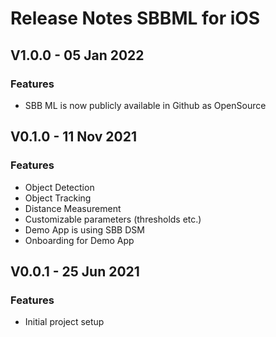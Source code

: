 # Release Notes SBBML for iOS

## V1.0.0 - 05 Jan 2022

### Features
* SBB ML is now publicly available in Github as OpenSource

## V0.1.0 - 11 Nov 2021

### Features
* Object Detection
* Object Tracking
* Distance Measurement
* Customizable parameters (thresholds etc.)
* Demo App is using SBB DSM
* Onboarding for Demo App

## V0.0.1 - 25 Jun 2021

### Features
* Initial project setup
